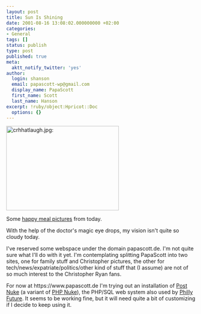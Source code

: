 ```yaml
---
layout: post
title: Sun Is Shining
date: 2001-08-16 13:08:02.000000000 +02:00
categories:
- General
tags: []
status: publish
type: post
published: true
meta:
  aktt_notify_twitter: 'yes'
author:
  login: shanson
  email: papascott-wp@gmail.com
  display_name: PapaScott
  first_name: Scott
  last_name: Hanson
excerpt: !ruby/object:Hpricot::Doc
  options: {}
---
```

<p><img src="https://www.papascott.de/wordpress/wp-content/uploads/2001/08/crhhatlaugh.jpg" height="225" width="300" border="0" alt="crhhatlaugh.jpg: " /></p>
<p>Some <a href="http://www.shcon.com/index.php?album=08_2001%2F20010816&dispsize=512&start=11">happy meal pictures</a> from today.</p>
<p>With the help of the doctor's magic eye drops, my vision isn't quite so cloudy today.</p>
<p>I've reserved some webspace under the domain papascott.de. I'm not quite sure what I'll do with it yet. I'm contemplating splitting PapaScott into two sites, one for family stuff and Christopher pictures, the other for tech/news/expatriate/politics/other kind of stuff that (I assume) are not of so much interest to the Christopher Ryan fans.</p>
<p>For now at https://www.papascott.de I'm trying out an installation of <a href="http://www.postnuke.com">Post Nuke</a> (a variant of <a href="http://www.phpnuke.com">PHP Nuke</a>), the PHP/SQL web system also used by <a href="http://www.phillyfuture.org/">Philly Future</a>. It seems to be working fine, but it will need quite a bit of customizing if I decide to keep using it.</p>
